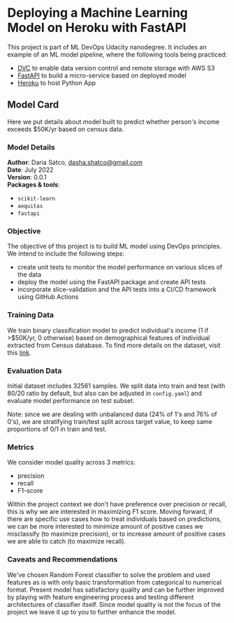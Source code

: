 # Deploying a Machine Learning Model on Heroku with FastAPI

This project is part of ML DevOps Udacity nanodegree. It includes an example of an ML model pipeline, where the following tools being practiced:
* [DVC](https://dvc.org) to enable data version control and remote storage with AWS S3
* [FastAPI](https://fastapi.tiangolo.com) to build a micro-service based on deployed model
* [Heroku](https://www.heroku.com) to host Python App

## Model Card

Here we put details about model built to predict whether person's income exceeds $50K/yr based on census data.

### Model Details

**Author**: Daria Satco, dasha.shatco@gmail.com \
**Date**: July 2022 \
**Version**: 0.0.1 \
**Packages & tools**:
* `scikit-learn`
* `aequitas`
* `fastapi`

### Objective

The objective of this project is to build ML model using DevOps principles. We intend to include the following steps:
 * create unit tests to monitor the model performance on various slices of the data
 * deploy the model using the FastAPI package and create API tests 
 * incorporate slice-validation and the API tests into a CI/CD framework using GitHub Actions

### Training Data

We train binary classification model to predict individual's income (1 if >$50K/yr, 0 otherwise) based on demographical features of individual extracted from Census database. To find more details on the dataset, visit this [link](https://archive.ics.uci.edu/ml/datasets/census+income). 

### Evaluation Data

Initial dataset includes 32561 samples. We split data into train and test (with 80/20 ratio by default, but also can be adjusted in `config.yaml`) and evaluate model performance on test subset.

Note: since we are dealing with unbalanced data (24% of 1's and 76% of 0's), we are stratifying train/test split across target value, to keep same proportions of 0/1 in train and test.

### Metrics

We consider model quality across 3 metrics:
* precision
* recall
* F1-score

Within the project context we don't have preference over precision or recall, this is why we are interested in maximizing F1 score. Moving forward, if there are specific use cases how to treat individuals based on predictions, we can be more interested to minimize amount of positive cases we misclassify (to maximize precision), or to increase amount of positive cases we are able to catch (to maximize recall).

### Caveats and Recommendations

We've chosen Random Forest classifier to solve the problem and used features as is with only basic transformation from categorical to numerical format. Present model has satisfactory quality and can be further improved by playing with feature engineering process and testing different architectures of classifier itself. Since model quality is not the focus of the project we leave it up to you to further enhance the model.  

